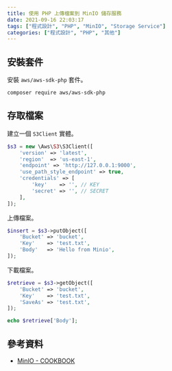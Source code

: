 ```yaml
---
title: 使用 PHP 上傳檔案到 MinIO 儲存服務
date: 2021-09-16 22:03:17
tags: ["程式設計", "PHP", "MinIO", "Storage Service"]
categories: ["程式設計", "PHP", "其他"]
---
```


## 安裝套件

安裝 `aws/aws-sdk-php` 套件。

```bash
composer require aws/aws-sdk-php
```

## 存取檔案

建立一個 `S3Client` 實體。

```php
$s3 = new \Aws\S3\S3Client([
    'version' => 'latest',
    'region'  => 'us-east-1',
    'endpoint' => 'http://127.0.0.1:9000',
    'use_path_style_endpoint' => true,
    'credentials' => [
        'key'    => '', // KEY
        'secret' => '', // SECRET
    ],
]);
```

上傳檔案。

```php
$insert = $s3->putObject([
    'Bucket' => 'bucket',
    'Key'    => 'test.txt',
    'Body'   => 'Hello from Minio',
]);
```

下載檔案。

```php
$retrieve = $s3->getObject([
    'Bucket' => 'bucket',
    'Key'    => 'test.txt',
    'SaveAs' => 'test.txt',
]);

echo $retrieve['Body'];
```

## 參考資料

- [MinIO - COOKBOOK](https://docs.min.io/docs/how-to-use-aws-sdk-for-php-with-minio-server.html)
